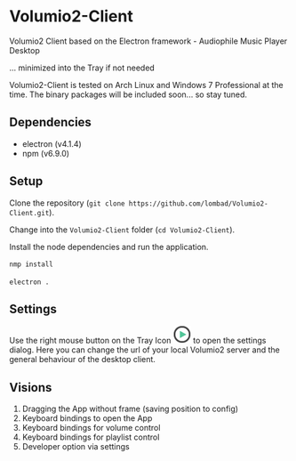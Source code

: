 # Volumio2-Client
Volumio2 Client based on the Electron framework - Audiophile Music Player Desktop

... minimized into the Tray if not needed

Volumio2-Client is tested on Arch Linux and Windows 7 Professional at the time. The binary packages will be included soon... so stay tuned.

## Dependencies

* electron (v4.1.4)
* npm (v6.9.0)

## Setup
Clone the repository (`git clone https://github.com/lombad/Volumio2-Client.git`).

Change into the `Volumio2-Client` folder (`cd Volumio2-Client`).

Install the node dependencies and run the application.
```
nmp install

electron .
```

## Settings
Use the right mouse button on the Tray Icon ![tray icon](https://github.com/lombad/Volumio2-Client/blob/master/assets/img/favicon-play.png "Tray Icon") to open the settings dialog. Here you can change the url of your local Volumio2 server and the general behaviour of the desktop client.

## Visions
1. Dragging the App without frame (saving position to config)
2. Keyboard bindings to open the App
3. Keyboard bindings for volume control
4. Keyboard bindings for playlist control
5. Developer option via settings
